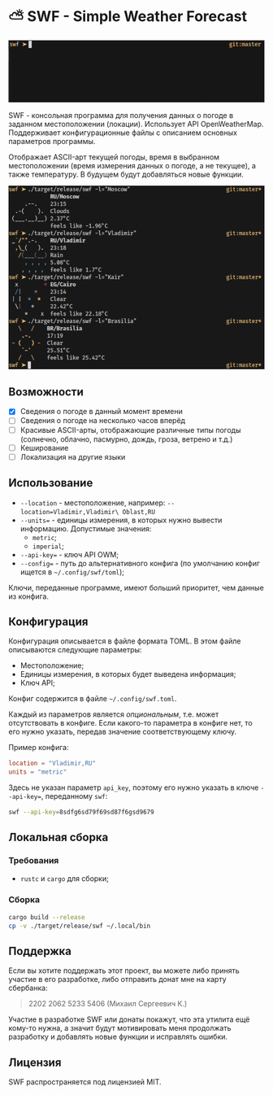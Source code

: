 # ⛅ SWF - Simple Weather Forecast

![](assets/swf.gif)

SWF - консольная программа для получения данных о погоде в заданном местоположении (локации). Использует API OpenWeatherMap. Поддерживает конфигурационные файлы с описанием основных параметров программы.

Отображает ASCII-арт текущей погоды, время в выбранном местоположении (время измерения данных о погоде, а не текущее), а также температуру. В будущем будут добавляться новые функции.

![](assets/swf.png)

## Возможности

- [X] Сведения о погоде в данный момент времени
- [ ] Сведения о погоде на несколько часов вперёд
- [ ] Красивые ASCII-арты, отображающие различные типы погоды (солнечно, облачно, пасмурно, дождь, гроза, ветрено и т.д.)
- [ ] Кеширование
- [ ] Локализация на другие языки

## Использование

- `--location` - местоположение, например: `--location=Vladimir,Vladimir\ Oblast,RU`
- `--units=` - единицы измерения, в которых нужно вывести информацию. Допустимые значения:
  - `metric`;
  - `imperial`;
- `--api-key=` - ключ API OWM;
- `--config=` - путь до альтернативного конфига (по умолчанию конфиг ищется в `~/.config/swf/toml`);

Ключи, переданные программе, имеют б*о*льший приоритет, чем данные из конфига.

## Конфигурация

Конфигурация описывается в файле формата TOML. В этом файле описываются следующие параметры:

- Местоположение;
- Единицы измерения, в которых будет выведена информация;
- Ключ API;

Конфиг содержится в файле `~/.config/swf.toml`.

Каждый из параметров является *опциональным*, т.е. может отсутствовать в конфиге. Если какого-то параметра в конфиге нет, то его нужно указать, передав значение соответствующему ключу.

Пример конфига:

```toml
location = "Vladimir,RU"
units = "metric"
```

Здесь не указан параметр `api_key`, поэтому его нужно указать в ключе `--api-key=`, переданному `swf`:

```bash
swf --api-key=8sdfg6sd79f69sd87f6gsd9679
```

## Локальная сборка

### Требования

- `rustc` и `cargo` для сборки;

### Сборка

```bash
cargo build --release
cp -v ./target/release/swf ~/.local/bin
```

## Поддержка

Если вы хотите поддержать этот проект, вы можете либо принять участие в его разработке, либо отправить донат мне на карту сбербанка:

> 2202 2062 5233 5406 (Михаил Сергеевич К.)

Участие в разработке SWF или донаты покажут, что эта утилита ещё кому-то нужна, а значит будут мотивировать меня продолжать разработку и добавлять новые функции и исправлять ошибки.

## Лицензия

SWF распространяется под лицензией MIT.
